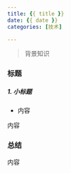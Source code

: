```yaml
---
title: {{ title }}
date: {{ date }}
categories: [技术]

---
```


> 背景知识

### 标题
##### 1. 小标题
- 内容

内容

### 总结
内容